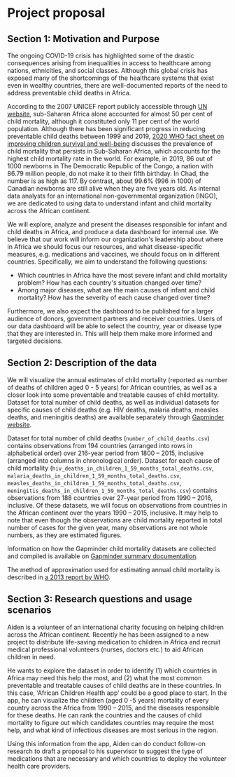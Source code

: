 # Project proposal

## Section 1: Motivation and Purpose

The ongoing COVID-19 crisis has highlighted some of the drastic consequences arising from inequalities in access to healthcare among nations, ethnicities, and social classes. Although this global crisis has exposed many of the shortcomings of the healthcare systems that exist even in wealthy countries, there are well-documented reports of the need to address preventable child deaths in Africa. 

According to the 2007 UNICEF report publicly accessible through [UN website](https://www.un.org/en/chronicle/article/reducing-child-mortality-challenges-africa), sub-Saharan Africa alone accounted for almost 50 per cent of child mortality, although it constituted only 11 per cent of the world population. Although there has been significant progress in reducing preventable child deaths between 1999 and 2019, [2020 WHO fact sheet on improving children survival and well-being](https://www.who.int/en/news-room/fact-sheets/detail/children-reducing-mortality) discusses the prevalence of child mortality that persists in Sub-Saharan Africa, which accounts for the highest child mortality rate in the world. For example, in 2019, 86 out of 1000 newborns in The Democratic Republic of the Congo, a nation with 86.79 million people, do not make it to their fifth birthday. In Chad, the number is as high as 117. By contrast, about 99.6% (996 in 1000) of Canadian newborns are still alive when they are five years old. As internal data analysts for an international non-governmental organization (INGO), we are dedicated to using data to understand infant and child mortality across the African continent. 

We will explore, analyze and present the diseases responsible for infant and child deaths in Africa, and produce a data dashboard for internal use. We believe that our work will inform our organization's leadership about where in Africa we should focus our resources, and what disease-specific measures, e.g. medications and vaccines, we should focus on in different countries. Specifically, we aim to understand the following questions: 

 - Which countries in Africa have the most severe infant and child mortality problem? How has each country's situation changed over time?
 - Among major diseases, what are the main causes of infant and child mortality? How has the severity of each cause changed over time?

Furthermore, we also expect the dashboard to be published for a larger audience of donors, government partners and receiver countries. Users of our data dashboard will be able to select the country, year or disease type that they are interested in. This will help them make more informed and targeted decisions. 


## Section 2: Description of the data

We will visualize the annual estimates of child mortality (reported as number of deaths of children aged 0 - 5 years) for African countries, as well as a closer look into some preventable and treatable causes of child mortality. Dataset for total number of child deaths, as well as individual datasets for specific causes of child deaths (e.g. HIV deaths, malaria deaths, measles deaths, and meningitis deaths) are available separately through [Gapminder website](https://www.gapminder.org/data).

Dataset for total number of child deaths (`number_of_child_deaths.csv`) contains observations from 194 countries (arranged into rows in alphabetical order) over 216-year period from 1800 – 2015, inclusive (arranged into columns in chronological order). Dataset for each cause of child mortality (`hiv_deaths_in_children_1_59_months_total_deaths.csv`, `malaria_deaths_in_children_1_59_months_total_deaths.csv`, `measles_deaths_in_children_1_59_months_total_deaths.csv`, `meningitis_deaths_in_children_1_59_months_total_deaths.csv`) contains observations from 188 countries over 27-year period from 1990 – 2016, inclusive.  Of these datasets, we will focus on observations from countries in the African continent over the years 1990 – 2015, inclusive. It may help to note that even though the observations are child mortality reported in total number of cases for the given year, many observations are not whole numbers, as they are estimated figures.

Information on how the Gapminder child mortality datasets are collected and compiled is available on [Gapminder summary documentation](https://www.gapminder.org/data/documentation/gd005/).

The method of approximation used for estimating annual child mortality is described in [a 2013 report by WHO](https://www.who.int/gho/child_health/mortality/ChildCME_method.pdf).



## Section 3: Research questions and usage scenarios

Aiden is a volunteer of an international charity focusing on helping children across the African continent. Recently he has been assigned to a new project to distribute life-saving medication to children in Africa and recruit medical professional volunteers (nurses, doctors etc.) to aid African children in need. 

He wants to explore the dataset in order to identify (1) which countries in Africa may need this help the most, and (2) what the most common preventable and treatable causes of child deaths are in these countries. In this case, ‘African Children Health app’ could be a good place to start. In the app, he can visualize the children (aged 0 -5 years) mortality of every country across the Africa from 1990 – 2015, and the diseases responsible for these deaths. He can rank the countries and the causes of child mortality to figure out which candidates countries may require the most help, and what kind of infectious diseases are most serious in the region. 

Using this information from the app, Aiden can do conduct follow-on research to draft a proposal to his supervisor to suggest the type of medications that are necessary and which countries to deploy the volunteer health care providers.